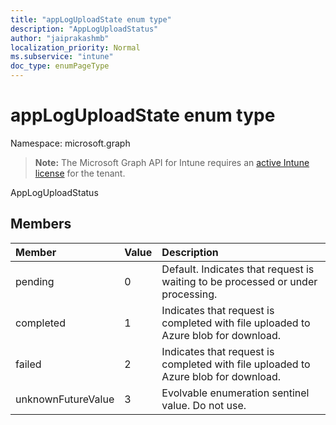 ```yaml
---
title: "appLogUploadState enum type"
description: "AppLogUploadStatus"
author: "jaiprakashmb"
localization_priority: Normal
ms.subservice: "intune"
doc_type: enumPageType
---
```


# appLogUploadState enum type

Namespace: microsoft.graph

> **Note:** The Microsoft Graph API for Intune requires an [active Intune license](https://go.microsoft.com/fwlink/?linkid=839381) for the tenant.

AppLogUploadStatus

## Members
|Member|Value|Description|
|:---|:---|:---|
|pending|0|Default. Indicates that request is waiting to be processed or under processing.|
|completed|1|Indicates that request is completed with file uploaded to Azure blob for download.|
|failed|2|Indicates that request is completed with file uploaded to Azure blob for download.|
|unknownFutureValue|3|Evolvable enumeration sentinel value. Do not use.|
